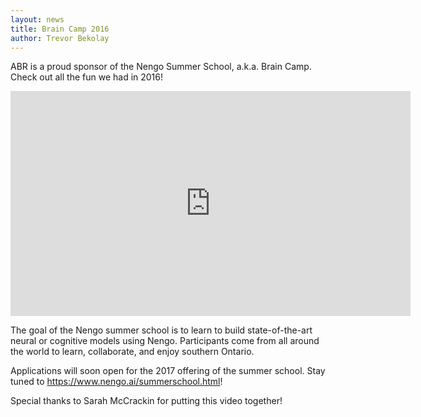 ```yaml
---
layout: news
title: Brain Camp 2016
author: Trevor Bekolay
---
```


<p class="lead">
  ABR is a proud sponsor of the Nengo Summer School, a.k.a. Brain Camp.<br />
  Check out all the fun we had in 2016!
</p>

<iframe width="640" height="360" src="https://www.youtube.com/embed/K-o-MJJY7ss?list=PLYLu6sY3jnoVgeFX4GMFaECP_y1aAKxHE" frameborder="0" allowfullscreen></iframe>

The goal of the Nengo summer school is to
learn to build state-of-the-art neural or cognitive models using Nengo.
Participants come from all around the world
to learn, collaborate, and enjoy southern Ontario.

Applications will soon open for the 2017 offering of the summer school.
Stay tuned to <https://www.nengo.ai/summerschool.html>!

Special thanks to Sarah McCrackin for putting this video together!
